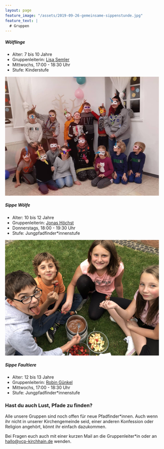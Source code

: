 ```yaml
---
layout: page
feature_image: "/assets/2019-09-26-gemeinsame-sippenstunde.jpg"
feature_text: |
  # Gruppen
---
```


##### Wölflinge 

- Alter: 7 bis 10 Jahre
- Gruppenleiterin: [Lisa Semler](mailto:lisa@vcp-kirchhain.de)
- Mittwochs, 17:00 - 18:30 Uhr
- Stufe: Kinderstufe


![](/assets/gruppen/woelflinge.jpg)

##### Sippe Wölfe

- Alter: 10 bis 12 Jahre
- Gruppenleiterin: [Jonas Höchst](mailto:jonas@vcp-kirchhain.de)
- Donnerstags, 18:00 - 19:30 Uhr
- Stufe: Jungpfadfinder*innenstufe

![](/assets/gruppen/sippe_woelfe.jpg)

##### Sippe Faultiere

- Alter: 12 bis 13 Jahre
- Gruppenleiterin: [Robin Günkel](mailto:robin@vcp-kirchhain.de)
- Mittwochs, 17:00 - 18:30 Uhr
- Stufe: Jungpfadfinder*innenstufe

### Hast du auch Lust, Pfade zu finden?

Alle unsere Gruppen sind noch offen für neue Pfadfinder\*innen. Auch wenn ihr nicht in unserer Kirchengemeinde seid, einer anderen Konfession oder Religion angehört, könnt ihr einfach dazukommen.

Bei Fragen euch auch mit einer kurzen Mail an die Gruppenleiter\*in oder an [hallo@vcp-kirchhain.de](mailto:hallo@vcp-kirchhain.de) wenden.